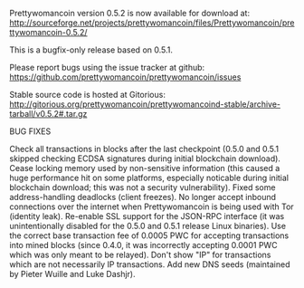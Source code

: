 Prettywomancoin version 0.5.2 is now available for download at:
http://sourceforge.net/projects/prettywomancoin/files/Prettywomancoin/prettywomancoin-0.5.2/

This is a bugfix-only release based on 0.5.1.

Please report bugs using the issue tracker at github:
https://github.com/prettywomancoin/prettywomancoin/issues

Stable source code is hosted at Gitorious:
http://gitorious.org/prettywomancoin/prettywomancoind-stable/archive-tarball/v0.5.2#.tar.gz

BUG FIXES

Check all transactions in blocks after the last checkpoint (0.5.0 and 0.5.1 skipped checking ECDSA signatures during initial blockchain download).
Cease locking memory used by non-sensitive information (this caused a huge performance hit on some platforms, especially noticable during initial blockchain download; this was
not a security vulnerability).
Fixed some address-handling deadlocks (client freezes).
No longer accept inbound connections over the internet when Prettywomancoin is being used with Tor (identity leak).
Re-enable SSL support for the JSON-RPC interface (it was unintentionally disabled for the 0.5.0 and 0.5.1 release Linux binaries).
Use the correct base transaction fee of 0.0005 PWC for accepting transactions into mined blocks (since 0.4.0, it was incorrectly accepting 0.0001 PWC which was only meant to be relayed).
Don't show "IP" for transactions which are not necessarily IP transactions.
Add new DNS seeds (maintained by Pieter Wuille and Luke Dashjr).
